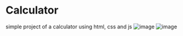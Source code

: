# Calculator
 simple project of a calculator using html, css and js
![image](https://github.com/alexlana0/Portifolio/assets/153302300/3e2b075d-aa2f-4c2b-8d0e-e12aef74d5b3)
![image](https://github.com/alexlana0/Portifolio/assets/153302300/da41ef48-0f29-4fd0-befb-ae66c8f860e0)
